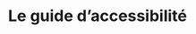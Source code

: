 ---
title: Le guide d’accessibilité
translationKey: accessibility-handbook
phase: alpha
description: >-
  Un ensemble cohérent de directives visant à rendre le contenu accessible et inclusifs aux personnes handicapées.
contact:
  - email: julie-ann.rowsell@tbs-sct.gc.ca
    name: Julianna Rowsell
status: in-flight
links:
  - name: Le guide d’accessibilité
    url: "/outils-et-ressources/"
---